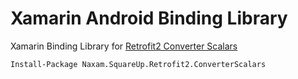 # Xamarin Android Binding Library
Xamarin Binding Library for [Retrofit2 Converter Scalars](https://github.com/square/retrofit/tree/master/retrofit-converters/scalars)

```
Install-Package Naxam.SquareUp.Retrofit2.ConverterScalars
```